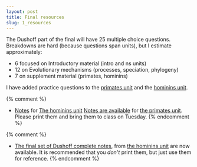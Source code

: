 ```yaml
---
layout: post
title: Final resources
slug: 1_resources
---
```


The Dushoff part of the final will have 25 multiple choice questions. Breakdowns are hard (because questions span units), but I estimate approximately:

* 6 focused on Introductory material (intro and ns units)
* 12 on Evolutionary mechanisms (processes, speciation, phylogeny)
* 7 on supplement material (primates, hominins)

I have added practice questions to the [primates unit](/primates.html) and the [hominins unit](/hominins.html).

{% comment %} 
* [Notes](/materials/hominins.handouts.pdf) for [The hominins unit](/hominins.html)
[Notes are available](/materials/primates.handouts.pdf) for [the primates unit](/primates.html). Please print them and bring them to class on Tuesday.
{% endcomment %} 

{% comment %} 
* [The final set of Dushoff complete notes](/materials/hominins.complete.pdf), from [the hominins unit](/hominins.html) are now available. It is recommended that you _don't_ print them, but just use them for reference.
{% endcomment %} 
